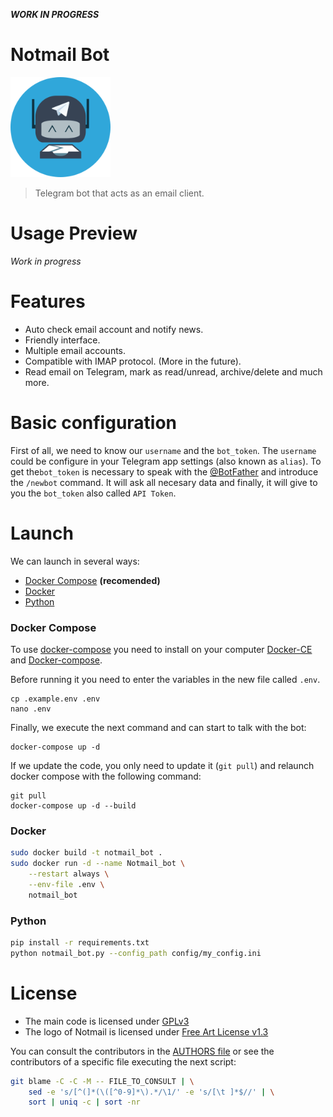 **_WORK IN PROGRESS_**

# Notmail Bot
<img src="./img/notmail_bot.png" width="160px">

> Telegram bot that acts as an email client.

# Usage Preview
_Work in progress_

# Features

- Auto check email account and notify news.
- Friendly interface.
- Multiple email accounts.
- Compatible with IMAP protocol. (More in the future).
- Read email on Telegram, mark as read/unread, archive/delete and much more.

# Basic configuration
First of all, we need to know our `username` and the `bot_token`. The `username` could be configure in your Telegram app settings (also known as `alias`). To get the`bot_token` is necessary to speak with the [@BotFather](https://telegram.me/BotFather) and introduce the `/newbot` command. It will ask all necesary data and finally, it will give to you the `bot_token` also called `API Token`.

# Launch
We can launch in several ways:
- [Docker Compose](./README.md#docker-compose) **(recomended)**
- [Docker](./README.md#docker)
- [Python](./README.md#python)

### Docker Compose
To use [docker-compose](https://docs.docker.com/compose/overview/) you need to install on your computer [Docker-CE](https://docs.docker.com/) and [Docker-compose](https://docs.docker.com/compose/install/). 

Before running it you need to enter the variables in the new file called `.env`.

```
cp .example.env .env
nano .env
```

Finally, we execute the next command and can start to talk with the bot:

```
docker-compose up -d
```

If we update the code, you only need to update it (`git pull`) and relaunch docker compose with the following command:

```
git pull
docker-compose up -d --build
```

### Docker

```bash
sudo docker build -t notmail_bot .
sudo docker run -d --name Notmail_bot \
    --restart always \
    --env-file .env \
    notmail_bot
```


### Python
```bash
pip install -r requirements.txt
python notmail_bot.py --config_path config/my_config.ini
```


# License
- The main code is licensed under [GPLv3](./LICENSE)
- The logo of Notmail is licensed under [Free Art License v1.3](./img/notmail_bot_license.txt)

You can consult the contributors in the [AUTHORS file](./AUTHORS) or see the contributors of a specific file executing the next script:
```bash
git blame -C -C -M -- FILE_TO_CONSULT | \
    sed -e 's/[^(]*(\([^0-9]*\).*/\1/' -e 's/[\t ]*$//' | \
    sort | uniq -c | sort -nr
```
